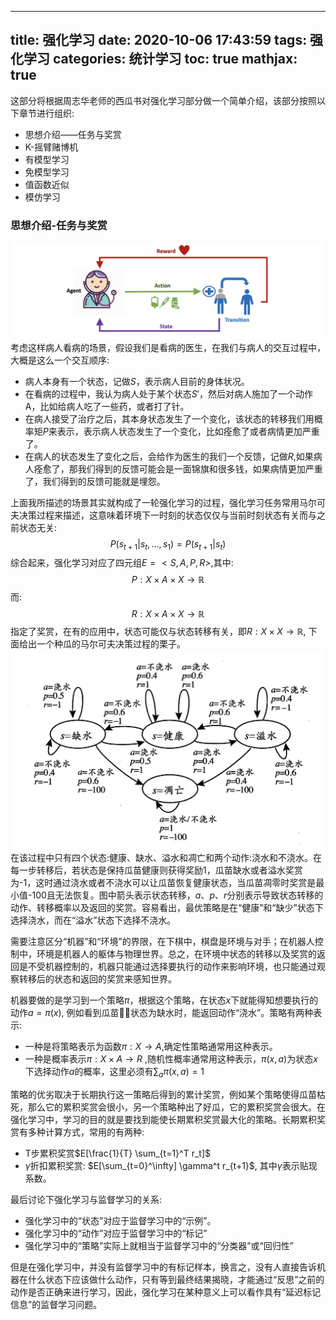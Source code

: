 <!--
 * @Description: 
 * @Version: V1.0
 * @Author: xuejy19@mails.tsinghua.edu.cn
 * @Date: 2020-10-06 17:43:59
-->
---
title: 强化学习
date: 2020-10-06 17:43:59
tags: 强化学习 
categories: 统计学习 
toc: true
mathjax: true 
---
这部分将根据周志华老师的西瓜书对强化学习部分做一个简单介绍，该部分按照以下章节进行组织:
- 思想介绍——任务与奖赏 
- K-摇臂赌博机 
- 有模型学习 
- 免模型学习 
- 值函数近似 
- 模仿学习 
<!--more-->

### 思想介绍-任务与奖赏 
![强化学习](https://raw.githubusercontent.com/xuejy19/xuejy19.github.io/source/Img/reinforce.png) 
考虑这样病人看病的场景，假设我们是看病的医生，在我们与病人的交互过程中，大概是这么一个交互顺序:
- 病人本身有一个状态，记做$S$，表示病人目前的身体状况。
- 在看病的过程中，我认为病人处于某个状态$S'$，然后对病人施加了一个动作A，比如给病人吃了一些药，或者打了针。
- 在病人接受了治疗之后，其本身状态发生了一个变化，该状态的转移我们用概率矩$P$来表示，表示病人状态发生了一个变化，比如痊愈了或者病情更加严重了。 
- 在病人的状态发生了变化之后，会给作为医生的我们一个反馈，记做$R$,如果病人痊愈了，那我们得到的反馈可能会是一面锦旗和很多钱，如果病情更加严重了，我们得到的反馈可能就是埋怨。 

上面我所描述的场景其实就构成了一轮强化学习的过程，强化学习任务常用马尔可夫决策过程来描述，这意味着环境下一时刻的状态仅仅与当前时刻状态有关而与之前状态无关:
$$
    P(s_{t+1}| s_t,\dots, s_1) = P(s_{t+1}|s_{t})
$$ 
综合起来，强化学习对应了四元组$E = <S,A,P,R>$,其中:
$$
    P: X \times A \times X \rightarrow \mathbb{R} 
$$
而:
$$
    R: X \times A \times X \rightarrow \mathbb{R} 
$$
指定了奖赏，在有的应用中，状态可能仅与状态转移有关，即$R: X \times X \rightarrow \mathbb{R}$, 下面给出一个种瓜的马尔可夫决策过程的栗子。 
![马尔可夫决策过程](https://github.com/xuejy19/xuejy19.github.io/blob/source/Img/Markov_decision.png)
在该过程中只有四个状态:健康、缺水、溢水和凋亡和两个动作:浇水和不浇水。在每一步转移后，若状态是保持瓜苗健康则获得奖励1，瓜苗缺水或者溢水奖赏为-1，这时通过浇水或者不浇水可以让瓜苗恢复健康状态，当瓜苗凋零时奖赏是最小值-100且无法恢复。图中箭头表示状态转移，$a、p、r$分别表示导致状态转移的动作、转移概率以及返回的奖赏。容易看出，最优策略是在“健康”和“缺少”状态下选择浇水，而在“溢水”状态下选择不浇水。

需要注意区分“机器”和“环境”的界限，在下棋中，棋盘是环境与对手；在机器人控制中，环境是机器人的躯体与物理世界。总之，在环境中状态的转移以及奖赏的返回是不受机器控制的，机器只能通过选择要执行的动作来影响环境，也只能通过观察转移后的状态和返回的奖赏来感知世界。

机器要做的是学习到一个策略$\pi$，根据这个策略，在状态$x$下就能得知想要执行的动作$a = \pi(x)$, 例如看到瓜苗状态为缺水时，能返回动作“浇水”。策略有两种表示:
- 一种是将策略表示为函数$\pi: X \rightarrow A$,确定性策略通常用这种表示。 
- 一种是概率表示$\pi: X \times A \rightarrow R$ ,随机性概率通常用这种表示，$\pi(x,a)$为状态$x$下选择动作$a$的概率，这里必须有$\sum_a \pi(x,a) = 1$

策略的优劣取决于长期执行这一策略后得到的累计奖赏，例如某个策略使得瓜苗枯死，那么它的累积奖赏会很小，另一个策略种出了好瓜，它的累积奖赏会很大。在强化学习中，学习的目的就是要找到能使长期累积奖赏最大化的策略。长期累积奖赏有多种计算方式，常用的有两种:
- T步累积奖赏$E[\frac{1}{T} \sum_{t=1}^T r_t]$
- $\gamma$折扣累积奖赏: $E[\sum_{t=0}^\infty] \gamma^t r_{t+1}$, 其中$\gamma$表示贴现系数。 

最后讨论下强化学习与监督学习的关系:
- 强化学习中的“状态”对应于监督学习中的“示例”。
- 强化学习中的“动作”对应于监督学习中的“标记” 
- 强化学习中的“策略”实际上就相当于监督学习中的“分类器”或“回归性” 

但是在强化学习中，并没有监督学习中的有标记样本，换言之，没有人直接告诉机器在什么状态下应该做什么动作，只有等到最终结果揭晓，才能通过“反思”之前的动作是否正确来进行学习，因此，强化学习在某种意义上可以看作具有“延迟标记信息”的监督学习问题。 